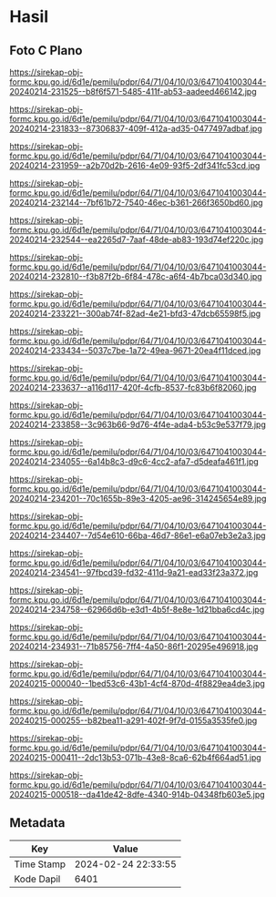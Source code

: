 # Hasil

## Foto C Plano

https://sirekap-obj-formc.kpu.go.id/6d1e/pemilu/pdpr/64/71/04/10/03/6471041003044-20240214-231525--b8f6f571-5485-411f-ab53-aadeed466142.jpg

https://sirekap-obj-formc.kpu.go.id/6d1e/pemilu/pdpr/64/71/04/10/03/6471041003044-20240214-231833--87306837-409f-412a-ad35-0477497adbaf.jpg

https://sirekap-obj-formc.kpu.go.id/6d1e/pemilu/pdpr/64/71/04/10/03/6471041003044-20240214-231959--a2b70d2b-2616-4e09-93f5-2df341fc53cd.jpg

https://sirekap-obj-formc.kpu.go.id/6d1e/pemilu/pdpr/64/71/04/10/03/6471041003044-20240214-232144--7bf61b72-7540-46ec-b361-266f3650bd60.jpg

https://sirekap-obj-formc.kpu.go.id/6d1e/pemilu/pdpr/64/71/04/10/03/6471041003044-20240214-232544--ea2265d7-7aaf-48de-ab83-193d74ef220c.jpg

https://sirekap-obj-formc.kpu.go.id/6d1e/pemilu/pdpr/64/71/04/10/03/6471041003044-20240214-232810--f3b87f2b-6f84-478c-a6f4-4b7bca03d340.jpg

https://sirekap-obj-formc.kpu.go.id/6d1e/pemilu/pdpr/64/71/04/10/03/6471041003044-20240214-233221--300ab74f-82ad-4e21-bfd3-47dcb65598f5.jpg

https://sirekap-obj-formc.kpu.go.id/6d1e/pemilu/pdpr/64/71/04/10/03/6471041003044-20240214-233434--5037c7be-1a72-49ea-9671-20ea4f11dced.jpg

https://sirekap-obj-formc.kpu.go.id/6d1e/pemilu/pdpr/64/71/04/10/03/6471041003044-20240214-233637--a116d117-420f-4cfb-8537-fc83b6f82060.jpg

https://sirekap-obj-formc.kpu.go.id/6d1e/pemilu/pdpr/64/71/04/10/03/6471041003044-20240214-233858--3c963b66-9d76-4f4e-ada4-b53c9e537f79.jpg

https://sirekap-obj-formc.kpu.go.id/6d1e/pemilu/pdpr/64/71/04/10/03/6471041003044-20240214-234055--6a14b8c3-d9c6-4cc2-afa7-d5deafa461f1.jpg

https://sirekap-obj-formc.kpu.go.id/6d1e/pemilu/pdpr/64/71/04/10/03/6471041003044-20240214-234201--70c1655b-89e3-4205-ae96-314245654e89.jpg

https://sirekap-obj-formc.kpu.go.id/6d1e/pemilu/pdpr/64/71/04/10/03/6471041003044-20240214-234407--7d54e610-66ba-46d7-86e1-e6a07eb3e2a3.jpg

https://sirekap-obj-formc.kpu.go.id/6d1e/pemilu/pdpr/64/71/04/10/03/6471041003044-20240214-234541--97fbcd39-fd32-411d-9a21-ead33f23a372.jpg

https://sirekap-obj-formc.kpu.go.id/6d1e/pemilu/pdpr/64/71/04/10/03/6471041003044-20240214-234758--62966d6b-e3d1-4b5f-8e8e-1d21bba6cd4c.jpg

https://sirekap-obj-formc.kpu.go.id/6d1e/pemilu/pdpr/64/71/04/10/03/6471041003044-20240214-234931--71b85756-7ff4-4a50-86f1-20295e496918.jpg

https://sirekap-obj-formc.kpu.go.id/6d1e/pemilu/pdpr/64/71/04/10/03/6471041003044-20240215-000040--1bed53c6-43b1-4cf4-870d-4f8829ea4de3.jpg

https://sirekap-obj-formc.kpu.go.id/6d1e/pemilu/pdpr/64/71/04/10/03/6471041003044-20240215-000255--b82bea11-a291-402f-9f7d-0155a3535fe0.jpg

https://sirekap-obj-formc.kpu.go.id/6d1e/pemilu/pdpr/64/71/04/10/03/6471041003044-20240215-000411--2dc13b53-071b-43e8-8ca6-62b4f664ad51.jpg

https://sirekap-obj-formc.kpu.go.id/6d1e/pemilu/pdpr/64/71/04/10/03/6471041003044-20240215-000518--da41de42-8dfe-4340-914b-04348fb603e5.jpg


## Metadata

| Key        | Value               |
| ---------- | ------------------- |
| Time Stamp | 2024-02-24 22:33:55 |
| Kode Dapil | 6401                |



